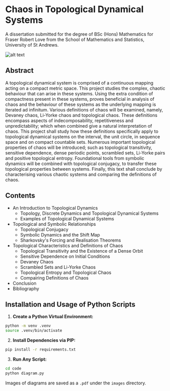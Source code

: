 # Chaos in Topological Dynamical Systems

A dissertation submitted for the degree of BSc (Hons) Mathematics for Fraser Robert Love from the School of Mathematics and Statistics, University of St Andrews.

![alt text](https://fraser.love/content/images/2023/08/bifurcation.png)

## Abstract
A topological dynamical system is comprised of a continuous mapping acting on a compact metric space. This project studies the complex, chaotic behaviour that can arise in these systems. Using the extra condition of compactness present in these systems, proves beneficial
in analysis of chaos and the behaviour of these systems as the underlying mapping is iterated ad infinitum. Various definitions of chaos will be examined, namely, Devaney chaos, Li-Yorke chaos and topological chaos. These definitions encompass aspects of indecomposability, repetitiveness and unpredictability; which when combined give a natural interpretation of chaos. This project shall study how these definitions specifically apply to topological dynamical systems on the interval, the unit circle, in sequence space and on compact countable sets. Numerous important topological properties of chaos will be introduced; such as topological transitivity, sensitive dependence, dense periodic points, scrambled sets, Li-Yorke pairs and positive topological entropy. Foundational tools from symbolic dynamics will be combined with topological conjugacy, to transfer these topological properties between systems. Finally, this text shall conclude by characterising various chaotic systems and comparing the definitions of chaos.

## Contents
- An Introduction to Topological Dynamics
    - Topology, Discrete Dynamics and Topological Dynamical Systems
    - Examples of Topological Dynamical Systems
- Topological and Symbolic Relationships
    - Topological Conjugacy
    - Symbolic Dynamics and the Shift Map
    - Sharkovsky's Forcing and Realisation Theorems
- Topological Characteristics and Definitions of Chaos
    - Topological Transitivity and the Existence of a Dense Orbit
    - Sensitive Dependence on Initial Conditions
    - Devaney Chaos
    - Scrambled Sets and Li-Yorke Chaos
    - Topological Entropy and Topological Chaos
    - Compairing Definitions of Chaos
- Conclusion
- Bibliography

## Installation and Usage of Python Scripts
1. **Create a Python Virtual Environment:**
```bash
python -m venv .venv
source .venv/bin/activate
```

2. **Install Dependencies via PIP:**

```bash
pip install -r requirements.txt
```

3. **Run Any Script:**
```bash
cd code
python diagram.py
```
Images of diagrams are saved as a `.pdf` under the `images` directory.
